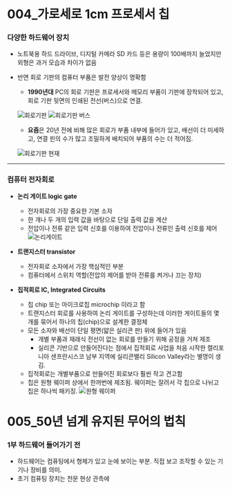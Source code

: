# 004_가로세로 1cm 프로세서 칩 #
### 다양한 하드웨어 장치 ###
* 노트북용 하드 드라이브, 디지털 카메라 SD 카드 등은 용량이 100배까지 늘었지만 외형은 과거 모습과 차이가 없음
* 반면 회로 기판의 컴퓨터 부품은 발전 양상이 명확함
  * **1990년대** PC의 회로 기판은 프로세서와 메모리 부품이 기판에 장착되어 있고, 회로 기판 뒷면의 인쇄된 전선(버스)으로 연결.
  
  ![회로기판](https://user-images.githubusercontent.com/109029407/179809046-082c013f-7e40-486b-bec7-8f05344814ca.jpg)
  ![회로기판 버스](https://user-images.githubusercontent.com/109029407/179809067-b16d5d7c-b999-4197-a4d9-3b3a60ab577d.jpg)

  * **요즘**은 20년 전에 비해 많은 회로가 부품 내부에 들어가 있고, 배선이 더 미세하고, 연결 핀의 수가 많고 조밀하게 배치되어 부품의 수는 더 적어짐.
  
  ![회로기판 현재](https://user-images.githubusercontent.com/109029407/179808472-f37ea7bc-8a62-42b8-8a24-509bca3e1bb7.jpg)
---  
### 컴퓨터 전자회로 ###
* **논리 게이트 logic gate** 
  * 전자회로의 가장 중요한 기본 소자
  * 한 개나 두 개의 입력 값을 바탕으로 단일 출력 값을 계산
  * 전압이나 전류 같은 입력 신호를 이용하여 전압이나 전류인 출력 신호를 제어
  ![논리게이트](https://user-images.githubusercontent.com/109029407/179814943-f363353b-f67a-4e03-8a82-a4e51e1e61e4.png)

* **트랜지스터 transistor**
  * 전자회로 소자에서 가장 핵심적인 부분 
  * 컴퓨터에서 스위치 역할(전압의 제어를 받아 전류를 켜거나 끄는 장치)
* **집적회로 IC, Integrated Circuits**
  * 칩 chip 또는 마이크로칩 microchip 이라고 함
  * 트랜지스터 회로를 사용하여 논리 게이트를 구성하는데 이러한 게이트들의 몇 개를 묶어서 하나의 칩(chip)으로 설계한 결정체
  * 모든 소자와 배선이 단일 평면(얇은 실리콘 판) 위에 들어가 있음
    * 개별 부품과 재래식 전선이 없는 회로를 만들기 위해 공정을 거쳐 제조
    * 실리콘 기반으로 만들어진다는 점에서 집적회로 사업을 처음 시작한 캘리포니아 샌프란시스코 남부 지역에 실리콘밸리 Silicon Valley라는 별명이 생김.
  * 집적회로는 개별부품으로 만들어진 회로보다 훨씬 작고 견고함
  * 칩은 원형 웨이퍼 상에서 한꺼번에 제조됨. 웨이퍼는 잘려서 각 칩으로 나뉘고 칩은 하나씩 패키징.
  ![원형 웨이퍼](https://user-images.githubusercontent.com/109029407/179818052-b4257958-30d0-43d0-82aa-156df72fdc17.jpeg)

  
# 005_50년 넘게 유지된 무어의 법칙 #
### 1부 하드웨어 들어가기 전 ###
* 하드웨어는 컴퓨팅에서 형체가 있고 눈에 보이는 부분. 직접 보고 조작할 수 있는 기기나 장비를 의미.
* 초기 컴퓨팅 장치는 천문 현상 관측에
